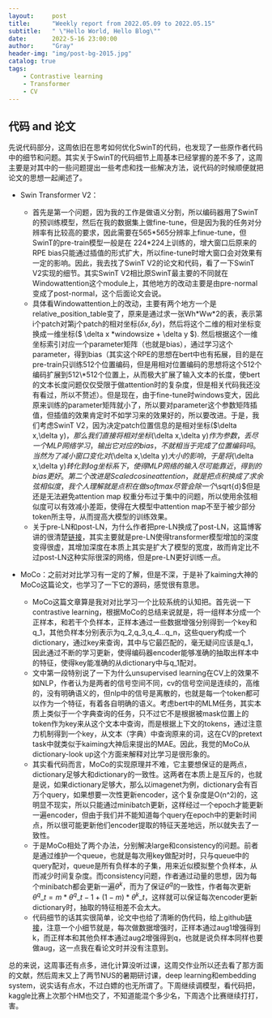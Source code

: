 ```yaml
---
layout:     post
title:      "Weekly report from 2022.05.09 to 2022.05.15"
subtitle:   " \"Hello World, Hello Blog\""
date:       2022-5-16 23:00:00
author:     "Gray"
header-img: "img/post-bg-2015.jpg"
catalog: true
tags:
    - Contrastive learning
    - Transformer
    - CV
---
```



## 代码 and 论文

先说代码部分，这周依旧在思考如何优化SwinT的代码，也发现了一些原作者代码中的细节和问题。其实关于SwinT的代码细节上周基本已经掌握的差不多了，这周主要是对其中的一些问题提出一些考虑和找一些解决方法，说代码的时候顺便就把论文的思想一起阐述了。

+ Swin Transformer V2：
  + 首先是第一个问题，因为我的工作是做语义分割，所以编码器用了SwinT的预训练模型，然后在我的数据集上做fine-tune，但是因为我的任务对分辨率有比较高的要求，因此需要在565\*565分辨率上finue-tune，但SwinT的pre-train模型一般是在 224\*224上训练的，增大窗口后原来的RPE bias只能通过插值的形式扩大，所以fine-tune时增大窗口会对效果有一定的影响。因此，我去找了SwinT V2的论文和代码，看了一下SwinT V2实现的细节。其实SwinT V2相比原SwinT最主要的不同就在Windowattention这个module上，其他地方的改动主要是由pre-normal变成了post-normal，这个后面论文会说。
  + 具体看Windowattention上的改动，主要有两个地方一个是relative_position_table变了，原来是通过求一张Wh\*Ww\*2的表，表示第i个patch对第j个patch的相对坐标($\delta x,\delta y$)，然后将这个二维的相对坐标变换成一维坐标($ \delta x *windowsize + \delta y $). 然后根据这个一维坐标索引对应一个parameter矩阵（也就是bias），通过学习这个parameter，得到bias（其实这个RPE的思想在bert中也有拓展，目的是在pre-train只训练512个位置编码，但是用相对位置编码的思想将这个512个编码扩展到512\*512个位置上，从而极大扩展了输入文本的长度，使bert的文本长度问题仅仅受限于做attention时的复杂度，但是相关代码我还没有看过，所以不赘述）。但是现在，由于fine-tune时windows变大，因此原来训练的parameter矩阵就小了，所以要对parameter这个参数矩阵插值，但插值的效果肯定时不如学习来的效果好的，所以要改进。于是，我们考虑SwinT V2，因为决定patch位置信息的是相对坐标($\delta x,\delta y$)，那么我们直接将相对坐标($\delta x,\delta y$)作为参数，丢尽一个MLP网络学习，输出它对应的bias，不就相当于完成了位置编码吗。当然为了减小窗口变化对($\delta x,\delta y$)大小的影响，于是将($\delta x,\delta y$)转化到log坐标系下，使得MLP网络的输入尽可能靠近，得到的bias更好。第二个改进是Scaled cosine attention，就是把点积换成了求余弦相似度，我个人理解就是点积在做softmax尽管会除一个$\sqrt{d}$但是还是无法避免attention map 权重分布过于集中的问题，所以使用余弦相似度可以有效减小差距，使得在大模型中attention map不至于被少部分token所主导，从而提高大模型的训练效果。
  + 关于pre-LN和post-LN，为什么作者把pre-LN换成了post-LN，这篇博客讲的很清楚[链接](https://kexue.fm/archives/9009)，其实主要就是pre-LN使得transformer模型增加的深度变得很虚，其增加深度在本质上其实是扩大了模型的宽度，故而肯定比不过post-LN这种实际很深的网络，但是pre-LN更好训练一点。

+ MoCo：之前对对比学习有一定的了解，但是不深，于是补了kaiming大神的MoCo这篇论文，也学习了一下它的源码，感觉很有意思。
  + MoCo这篇文章算是我对对比学习一个比较系统的认知把。首先说一下contrastive learning，根据MoCo的总结来说就是，将一组样本分成一个正样本，和若干个负样本，正样本通过一些数据增强分别得到一个key和q_1，其他负样本分别表示为q_2,q_3,q_4...q_n，这些query构成一个dictionary，通过key来查询，其中与它最匹配的，毫无疑问应该是q_1，因此通过不断的学习更新，使得编码器encoder能够准确的抽取出样本中的特征，使得key能准确的从dictionary中与q_1配对。
  + 文中第一段特别说了一下为什么unsupervised learning在CV上的效果不如NLP，作者认为是两者的信号空间不同，cv的信号空间是连续的，高维的，没有明确语义的，但nlp中的信号是离散的，也就是每一个token都可以作为一个特征，有着各自明确的语义。考虑bert中的MLM任务，其实本质上类似于一个字典查询的任务，只不过它不是根据被mask位置上的token作为key来从这个文本中查询，而是根据上下文的tokens，通过注意力机制得到一个key，从文本（字典）中查询原来的词，这在CV的pretext task中就类似于kaiming大神后来提出的MAE。因此，我觉的MoCo从dictionary-look up这个方面来解释对比学习是很形象的。
  + 其实看代码而言，MoCo的实现原理并不难，它主要想保证的是两点，dictionary足够大和dictionary的一致性。这两者在本质上是互斥的，也就是说，如果dictionary足够大，那么以imagenet为例，dictionary会有百万个query，如果想要一次性更新encoder，这个复杂度是O(n^2)的，这明显不现实，所以只能通过minibatch更新，这样经过一个epoch才能更新一遍encoder，但由于我们并不能知道每个query在epoch中的更新时间点，所以很可能更新他们encoder提取的特征天差地远，所以就失去了一致性。
  + 于是MoCo相处了两个办法，分别解决large和consistency的问题。前者是通过维护一个queue，也就是每次用key做配对时，只与queue中的query配对，queue是所有负样本的子集，用来近似模拟整个负样本，从而减少时间复杂度。而consistency问题，作者通过动量的思想，因为每个minibatch都会更新一遍$\theta^{k}$，而为了保证$\theta^{q}$的一致性，作者每次更新$\theta^{q}\_{t} = m * \theta^{q}\_{t-1} + (1-m) * \theta^{k}\_{t}$，这样就可以保证每次encoder更新dictionary时，抽取的特征相差不会太大。
  + 代码细节的话其实很简单，论文中也给了清晰的伪代码，给上github[链接](https://github.com/facebookresearch/moco/blob/main/main_moco.py)，注意一个小细节就是，每次做数据增强时，正样本通过aug1增强得到k，而正样本和其他负样本通过aug2增强得到q，也就是说负样本同样也要做aug，这一点我在看论文时并没有注意到。

总的来说，这周事还有点多，进化计算没听过课，这周交作业所以还去看了那方面的文献，然后周末又上了两节NUS的暑期研讨课，deep learning和embedding system，说实话有点水，不过白嫖的也无所谓了。下周继续调模型，看代码把，kaggle比赛上次那个HM也交了，不知道能混个多少名，下周选个比赛继续打打，害。

